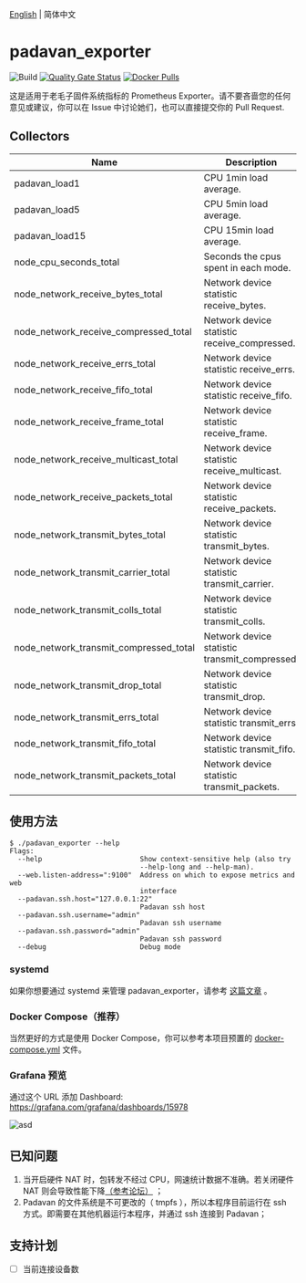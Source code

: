 [English](./README.md) | 简体中文

# padavan_exporter
![Build](https://github.com/Bpazy/padavan_exporter/workflows/Build/badge.svg)
[![Quality Gate Status](https://sonarcloud.io/api/project_badges/measure?project=Bpazy_padavan_exporter&metric=alert_status)](https://sonarcloud.io/dashboard?id=Bpazy_padavan_exporter)
[![Docker Pulls](https://img.shields.io/docker/pulls/bpazy/padavan_exporter)](https://hub.docker.com/r/bpazy/padavan_exporter)

这是适用于老毛子固件系统指标的 Prometheus Exporter。请不要吝啬您的任何意见或建议，你可以在 Issue 中讨论她们，也可以直接提交你的 Pull Request.

## Collectors

| Name                                   | Description                                   |
|----------------------------------------|-----------------------------------------------|
| padavan_load1                          | CPU 1min load average.                        | 
| padavan_load5                          | CPU 5min load average.                        | 
| padavan_load15                         | CPU 15min load average.                       | 
| node_cpu_seconds_total                 | Seconds the cpus spent in each mode.          |
| node_network_receive_bytes_total       | Network device statistic receive_bytes.       |
| node_network_receive_compressed_total  | Network device statistic receive_compressed.  |
| node_network_receive_errs_total        | Network device statistic receive_errs.        |
| node_network_receive_fifo_total        | Network device statistic receive_fifo.        |
| node_network_receive_frame_total       | Network device statistic receive_frame.       |
| node_network_receive_multicast_total   | Network device statistic receive_multicast.   |
| node_network_receive_packets_total     | Network device statistic receive_packets.     |
| node_network_transmit_bytes_total      | Network device statistic transmit_bytes.      |
| node_network_transmit_carrier_total    | Network device statistic transmit_carrier.    |
| node_network_transmit_colls_total      | Network device statistic transmit_colls.      |
| node_network_transmit_compressed_total | Network device statistic transmit_compressed. |
| node_network_transmit_drop_total       | Network device statistic transmit_drop.       |
| node_network_transmit_errs_total       | Network device statistic transmit_errs.       |
| node_network_transmit_fifo_total       | Network device statistic transmit_fifo.       |
| node_network_transmit_packets_total    | Network device statistic transmit_packets.    |

## 使用方法

```shell
$ ./padavan_exporter --help
Flags:
  --help                        Show context-sensitive help (also try
                                --help-long and --help-man).
  --web.listen-address=":9100"  Address on which to expose metrics and web
                                interface
  --padavan.ssh.host="127.0.0.1:22"
                                Padavan ssh host
  --padavan.ssh.username="admin"
                                Padavan ssh username
  --padavan.ssh.password="admin"
                                Padavan ssh password
  --debug                       Debug mode
```

### systemd
如果你想要通过 systemd 来管理 padavan_exporter，请参考 [这篇文章](https://blog.csdn.net/hanziyuan08/article/details/107749078) 。

### Docker Compose（推荐）
当然更好的方式是使用 Docker Compose，你可以参考本项目预置的 [docker-compose.yml](./docker-compose.yml) 文件。

### Grafana 预览
通过这个 URL 添加 Dashboard: https://grafana.com/grafana/dashboards/15978

![asd](https://user-images.githubusercontent.com/9838749/160107401-1afbcb8a-8338-476a-8f0e-ed7d801e37b7.png)


## 已知问题
1. 当开启硬件 NAT 时，包转发不经过 CPU，网速统计数据不准确。若关闭硬件 NAT 则会导致性能下降[（参考论坛）](https://www.right.com.cn/forum/thread-4043290-1-1.html) ；
2. Padavan 的文件系统是不可更改的（ tmpfs ），所以本程序目前运行在 ssh 方式。即需要在其他机器运行本程序，并通过 ssh 连接到 Padavan；

## 支持计划
- [ ] 当前连接设备数
